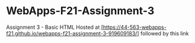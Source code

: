 # WebApps-F21-Assignment-3
Assignment 3 - Basic HTML
Hosted at [https://44-563-webapps-f21.github.io/webapps-f21-assignment-3-919609183/] followed by this link